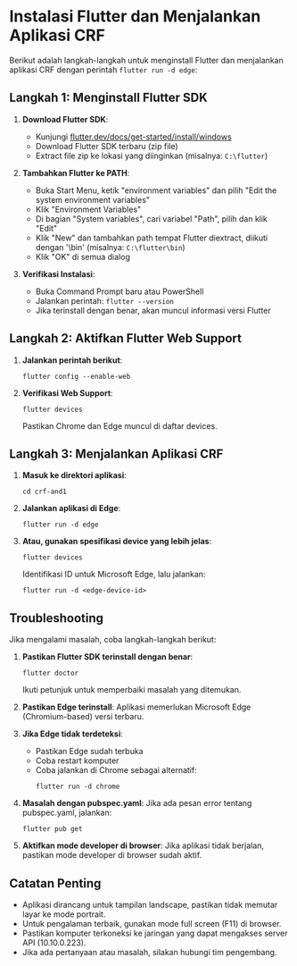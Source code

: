 # Instalasi Flutter dan Menjalankan Aplikasi CRF

Berikut adalah langkah-langkah untuk menginstall Flutter dan menjalankan aplikasi CRF dengan perintah `flutter run -d edge`:

## Langkah 1: Menginstall Flutter SDK

1. **Download Flutter SDK**:
   - Kunjungi [flutter.dev/docs/get-started/install/windows](https://flutter.dev/docs/get-started/install/windows)
   - Download Flutter SDK terbaru (zip file)
   - Extract file zip ke lokasi yang diinginkan (misalnya: `C:\flutter`)

2. **Tambahkan Flutter ke PATH**:
   - Buka Start Menu, ketik "environment variables" dan pilih "Edit the system environment variables"
   - Klik "Environment Variables"
   - Di bagian "System variables", cari variabel "Path", pilih dan klik "Edit"
   - Klik "New" dan tambahkan path tempat Flutter diextract, diikuti dengan '\bin' (misalnya: `C:\flutter\bin`)
   - Klik "OK" di semua dialog

3. **Verifikasi Instalasi**:
   - Buka Command Prompt baru atau PowerShell
   - Jalankan perintah: `flutter --version`
   - Jika terinstall dengan benar, akan muncul informasi versi Flutter

## Langkah 2: Aktifkan Flutter Web Support

1. **Jalankan perintah berikut**:
   ```
   flutter config --enable-web
   ```

2. **Verifikasi Web Support**:
   ```
   flutter devices
   ```
   Pastikan Chrome dan Edge muncul di daftar devices.

## Langkah 3: Menjalankan Aplikasi CRF

1. **Masuk ke direktori aplikasi**:
   ```
   cd crf-and1
   ```

2. **Jalankan aplikasi di Edge**:
   ```
   flutter run -d edge
   ```

3. **Atau, gunakan spesifikasi device yang lebih jelas**:
   ```
   flutter devices
   ```
   Identifikasi ID untuk Microsoft Edge, lalu jalankan:
   ```
   flutter run -d <edge-device-id>
   ```

## Troubleshooting

Jika mengalami masalah, coba langkah-langkah berikut:

1. **Pastikan Flutter SDK terinstall dengan benar**:
   ```
   flutter doctor
   ```
   Ikuti petunjuk untuk memperbaiki masalah yang ditemukan.

2. **Pastikan Edge terinstall**:
   Aplikasi memerlukan Microsoft Edge (Chromium-based) versi terbaru.

3. **Jika Edge tidak terdeteksi**:
   - Pastikan Edge sudah terbuka
   - Coba restart komputer
   - Coba jalankan di Chrome sebagai alternatif:
     ```
     flutter run -d chrome
     ```

4. **Masalah dengan pubspec.yaml**:
   Jika ada pesan error tentang pubspec.yaml, jalankan:
   ```
   flutter pub get
   ```

5. **Aktifkan mode developer di browser**:
   Jika aplikasi tidak berjalan, pastikan mode developer di browser sudah aktif.

## Catatan Penting

- Aplikasi dirancang untuk tampilan landscape, pastikan tidak memutar layar ke mode portrait.
- Untuk pengalaman terbaik, gunakan mode full screen (F11) di browser.
- Pastikan komputer terkoneksi ke jaringan yang dapat mengakses server API (10.10.0.223).
- Jika ada pertanyaan atau masalah, silakan hubungi tim pengembang. 